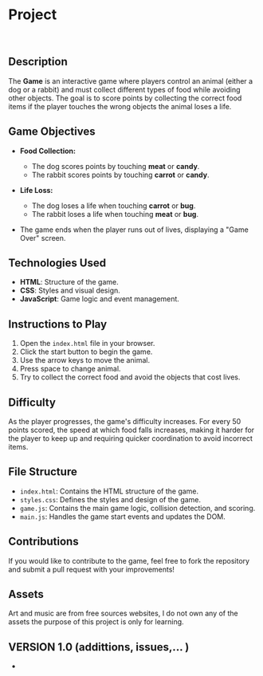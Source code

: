 # Project

<br>

## Description

The **Game** is an interactive game where players control an animal (either a dog or a rabbit) and must collect different types of food while avoiding other objects. The goal is to score points by collecting the correct food items if the player touches the wrong objects the animal loses a life.


## Game Objectives

- **Food Collection:** 
  - The dog scores points by touching **meat** or **candy**.
  - The rabbit scores points by touching **carrot** or **candy**.

- **Life Loss:**
  - The dog loses a life when touching **carrot** or **bug**.
  - The rabbit loses a life when touching **meat** or **bug**.

- The game ends when the player runs out of lives, displaying a "Game Over" screen.


## Technologies Used

- **HTML**: Structure of the game.
- **CSS**: Styles and visual design.
- **JavaScript**: Game logic and event management.


## Instructions to Play

1. Open the `index.html` file in your browser.
2. Click the start button to begin the game.
3. Use the arrow keys to move the animal.
5. Press space to change animal.
4. Try to collect the correct food and avoid the objects that cost lives.


## Difficulty
As the player progresses, the game's difficulty increases. For every 50 points scored, the speed at which food falls increases, making it harder for the player to keep up and requiring quicker coordination to avoid incorrect items.


## File Structure

- `index.html`: Contains the HTML structure of the game.
- `styles.css`: Defines the styles and design of the game.
- `game.js`: Contains the main game logic, collision detection, and scoring.
- `main.js`: Handles the game start events and updates the DOM.


## Contributions

If you would like to contribute to the game, feel free to fork the repository and submit a pull request with your improvements!

## Assets

Art and music are from free sources websites, I do not own any of the assets the purpose of this project is only for learning.


## VERSION 1.0 (addittions, issues,... )
- 

  
